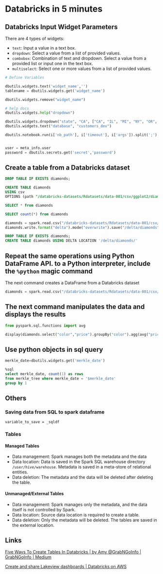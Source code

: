 # Databricks in 5 minutes

## Databricks Input Widget Parameters

There are 4 types of widgets:

- `text`: Input a value in a text box.
- `dropdown`: Select a value from a list of provided values.
- `combobox`: Combination of text and dropdown. Select a value from a provided list or input one in the text box.
- `multiselect`: Select one or more values from a list of provided values.

```python
# Define Variables

dbutils.widgets.text('widget_name','')
tablename = dbutils.widgets.get('widget_name')

dbutils.widgets.remove("widget_name")

# help docs
dbutils.widgets.help("dropdown")

dbutils.widgets.dropdown("state", "CA", ["CA", "IL", "MI", "NY", "OR", "VA"])
dbutils.widgets.text("database", "customers_dev")

dbutils.notebook.run(i['nb_path'], i['timeout'], i['args']).split(';')


user = meta_info.user
password = dbutils.secrets.get('secret','password')
```

## Create a table from a Databricks dataset

```sql
DROP TABLE IF EXISTS diamonds;

CREATE TABLE diamonds
USING csv
OPTIONS (path "/databricks-datasets/Rdatasets/data-001/csv/ggplot2/diamonds.csv", header "true")

SELECT * from diamonds

SELECT count(*) from diamonds
```

```python
diamonds = spark.read.csv("/databricks-datasets/Rdatasets/data-001/csv/ggplot2/diamonds.csv", header="true", inferSchema="true")
diamonds.write.format("delta").mode("overwrite").save("/delta/diamonds")
```

```sql
DROP TABLE IF EXISTS diamonds;
CREATE TABLE diamonds USING DELTA LOCATION '/delta/diamonds/'
```

## Repeat the same operations using Python DataFrame API. to a Python interpreter, include the `%python` magic command

The next command creates a DataFrame from a Databricks dataset

```python
diamonds = spark.read.csv("/databricks-datasets/Rdatasets/data-001/csv/ggplot2/diamonds.csv", header="true", inferSchema="true")
```

## The next command manipulates the data and displays the results

```python
from pyspark.sql.functions import avg

display(diamonds.select("color","price").groupBy("color").agg(avg("price")).sort("color"))
```

## Use python objects in sql query

```python
merkle_date=dbutils.widgets.get('merkle_date')
```

```sql
%sql
select merkle_date, count(1) as rows
from merkle_tree where merkle_date = '$merkle_date'
group by 1
```

## Others

### Saving data from SQL to spark dataframe

`variable_to_save = _sqldf`

### Tables

#### Managed Tables

- Data management: Spark manages both the metadata and the data
- Data location: Data is saved in the Spark SQL warehouse directory `/user/hive/warehouse`. Metadata is saved in a meta-store of relational entities.
- Data deletion: The metadata and the data will be deleted after deleting the table.

#### Unmanaged/External Tables

- Data management: Spark manages only the metadata, and the data itself is not controlled by Spark.
- Data location: Source data location is required to create a table.
- Data deletion: Only the metadata will be deleted. The tables are saved in the external location.

## Links

[Five Ways To Create Tables In Databricks | by Amy @GrabNGoInfo | GrabNGoInfo | Medium](https://medium.com/grabngoinfo/five-ways-to-create-tables-in-databricks-cd3847cfc3aa)

[Create and share Lakeview dashboards | Databricks on AWS](https://docs.databricks.com/en/dashboards/lakeview.html)
